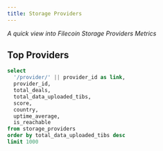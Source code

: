 ```yaml
---
title: Storage Providers
---
```


_A quick view into Filecoin Storage Providers Metrics_


## Top Providers

```sql providers
select
  '/provider/' || provider_id as link,
  provider_id,
  total_deals,
  total_data_uploaded_tibs,
  score,
  country,
  uptime_average,
  is_reachable
from storage_providers
order by total_data_uploaded_tibs desc
limit 1000
```

<DataTable
  data={providers}
  link=link
  search=true
  rows=20
/>

